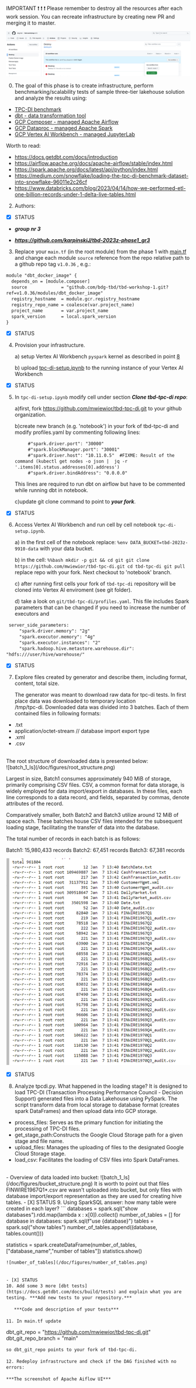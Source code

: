 IMPORTANT ❗ ❗ ❗ Please remember to destroy all the resources after each work session. You can recreate infrastructure by creating new PR and merging it to master.

![img.png](doc/figures/destroy.png)

0. The goal of this phase is to create infrastructure, perform benchmarking/scalability tests of sample three-tier lakehouse solution and analyze the results using:
* [TPC-DI benchmark](https://www.tpc.org/tpcdi/)
* [dbt - data transformation tool](https://www.getdbt.com/)
* [GCP Composer - managed Apache Airflow](https://cloud.google.com/composer?hl=pl)
* [GCP Dataproc - managed Apache Spark](https://spark.apache.org/)
* [GCP Vertex AI Workbench - managed JupyterLab](https://cloud.google.com/vertex-ai-notebooks?hl=pl)

Worth to read:
* https://docs.getdbt.com/docs/introduction
* https://airflow.apache.org/docs/apache-airflow/stable/index.html
* https://spark.apache.org/docs/latest/api/python/index.html
* https://medium.com/snowflake/loading-the-tpc-di-benchmark-dataset-into-snowflake-96011e2c26cf
* https://www.databricks.com/blog/2023/04/14/how-we-performed-etl-one-billion-records-under-1-delta-live-tables.html

2. Authors:
- [x] STATUS
- ***group nr 3***

-   ***https://github.com/karpinskiJ/tbd-2023z-phase1_gr3***

3. Replace your `main.tf` (in the root module) from the phase 1 with [main.tf](https://github.com/bdg-tbd/tbd-workshop-1/blob/v1.0.36/main.tf)
and change each module `source` reference from the repo relative path to a github repo tag `v1.0.36` , e.g.:
```hcl
module "dbt_docker_image" {
  depends_on = [module.composer]
  source             = "github.com/bdg-tbd/tbd-workshop-1.git?ref=v1.0.36/modules/dbt_docker_image"
  registry_hostname  = module.gcr.registry_hostname
  registry_repo_name = coalesce(var.project_name)
  project_name       = var.project_name
  spark_version      = local.spark_version
}
```
- [X] STATUS

4. Provision your infrastructure.

    a) setup Vertex AI Workbench `pyspark` kernel as described in point [8](https://github.com/bdg-tbd/tbd-workshop-1/tree/v1.0.32#project-setup) 

    b) upload [tpc-di-setup.ipynb](https://github.com/bdg-tbd/tbd-workshop-1/blob/v1.0.36/notebooks/tpc-di-setup.ipynb) to 
the running instance of your Vertex AI Workbench
- [X] STATUS
5. In `tpc-di-setup.ipynb` modify cell under section ***Clone tbd-tpc-di repo***:

   a)first, fork https://github.com/mwiewior/tbd-tpc-di.git to your github organization.

   b)create new branch (e.g. 'notebook') in your fork of tbd-tpc-di and modify profiles.yaml by commenting following lines:
   ```  
        #"spark.driver.port": "30000"
        #"spark.blockManager.port": "30001"
        #"spark.driver.host": "10.11.0.5"  #FIXME: Result of the command (kubectl get nodes -o json |  jq -r '.items[0].status.addresses[0].address')
        #"spark.driver.bindAddress": "0.0.0.0"
   ```
   This lines are required to run dbt on airflow but have to be commented while running dbt in notebook.

   c)update git clone command to point to ***your fork***.

- [X] STATUS


6. Access Vertex AI Workbench and run cell by cell notebook `tpc-di-setup.ipynb`.

    a) in the first cell of the notebook replace: `%env DATA_BUCKET=tbd-2023z-9910-data` with your data bucket.


   b) in the cell:
         ```%%bash
         mkdir -p git && cd git
         git clone https://github.com/mwiewior/tbd-tpc-di.git
         cd tbd-tpc-di
         git pull
         ```
      replace repo with your fork. Next checkout to 'notebook' branch.
   
    c) after running first cells your fork of `tbd-tpc-di` repository will be cloned into Vertex AI  enviroment (see git folder).

    d) take a look on `git/tbd-tpc-di/profiles.yaml`. This file includes Spark parameters that can be changed if you need to increase the number of executors and
  ```
   server_side_parameters:
       "spark.driver.memory": "2g"
       "spark.executor.memory": "4g"
       "spark.executor.instances": "2"
       "spark.hadoop.hive.metastore.warehouse.dir": "hdfs:///user/hive/warehouse/"
  ```
- [X] STATUS

7. Explore files created by generator and describe them, including format, content, total size.

   The generator was meant to download raw data for tpc-di tests. In first place data was downloaded to temporary location <br>
   /tmp/tpc-di. Downloaded data was divided into 3 batches. Each of them contained files in following formats: <br>
-   .txt 
-  application/octet-stream // database  import export type
- .xml 
- .csv 
<br>
The root structure of downloaded data is presented below: <br>
![batch_1_ls](/doc/figures/root_structure.png)

Largest in size, Batch1 consumes approximately 940 MiB of storage, primarily comprising CSV files. CSV, a common format for data storage, is widely employed for data import/export in databases. In these files, each line corresponds to a data record, and fields, separated by commas, denote attributes of the record.

Comparatively smaller, both Batch2 and Batch3 utilize around 12 MiB of space each. These batches house CSV files intended for the subsequent loading stage, facilitating the transfer of data into the database.

The total number of records in each batch is as follows:

Batch1: 15,980,433 records
Batch2: 67,451 records
Batch3: 67,381 records

![batch_1_ls](/doc/figures/batch_1_ls.png)

- [X] STATUS
8. Analyze tpcdi.py. What happened in the loading stage?
It is designed to load TPC-DI (Transaction Processing Performance Council - Decision Support) generated files into a Data Lakehouse using PySpark.
The script transform data from local storage to database format (creates spark DataFrames) and then upload data into
GCP storage.
- process_files: Serves as the primary function for initiating the processing of TPC-DI files.
- get_stage_path:Constructs the Google Cloud Storage path for a given stage and file name.
- upload_files: Manages the uploading of files to the designated Google Cloud Storage stage.
- load_csv: Facilitates the loading of CSV files into Spark DataFrames.
<br>
- Overview of data loaded into bucket:
![batch_1_ls](/doc/figures/bucket_structure.png)
It is worth to point out that files FINWIRE1967Q1*.csv are wasn't uploaded into bucket, but only files with 
database import/export representation as they are used for creating hive tables.
- [X] STATUS
9. Using SparkSQL answer: how many table were created in each layer?
```
databases = spark.sql("show databases").rdd.map(lambda x : x[0]).collect()
number_of_tables = []
for database in databases:
    spark.sql(f"use {database}")
    tables = spark.sql("show tables")
    number_of_tables.append((database, tables.count()))

statistics =  spark.createDataFrame(number_of_tables,["database_name","number of tables"])
statistics.show()
```
![number_of_tables](/doc/figures/number_of_tables.png)


- [X] STATUS
10. Add some 3 more [dbt tests](https://docs.getdbt.com/docs/build/tests) and explain what you are testing. ***Add new tests to your repository.***

   ***Code and description of your tests***

11. In main.tf update
   ```
   dbt_git_repo            = "https://github.com/mwiewior/tbd-tpc-di.git"
   dbt_git_repo_branch     = "main"
   ```
   so dbt_git_repo points to your fork of tbd-tpc-di. 

12. Redeploy infrastructure and check if the DAG finished with no errors:

***The screenshot of Apache Aiflow UI***
